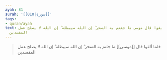 ```yaml
---
ayah: 81
surah: '[[010|سورة]]'
tags:
- quran/ayah
text: فلما ألقوا قال موسى ما جئتم به السحر ۖ إن الله سيبطله ۖ إن الله لا يصلح عمل
  المفسدين
---
```

> فلما ألقوا قال [[موسى]] ما جئتم به السحر ۖ إن الله سيبطله ۖ إن الله لا يصلح عمل المفسدين
